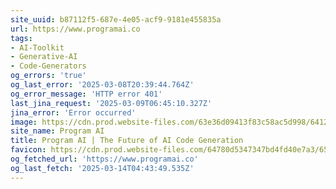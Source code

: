 ```yaml
---
site_uuid: b87112f5-687e-4e05-acf9-9181e455835a
url: https://www.programai.co
tags:
- AI-Toolkit
- Generative-AI
- Code-Generators
og_errors: 'true'
og_last_error: '2025-03-08T20:39:44.764Z'
og_error_message: 'HTTP error 401'
last_jina_request: '2025-03-09T06:45:10.327Z'
jina_error: 'Error occurred'
image: https://cdn.prod.website-files.com/63e36d09413f83c58ac5d998/6412f00572c3c34d3914aa5d_OpenGraph.jpg
site_name: Program AI
title: Program AI | The Future of AI Code Generation
favicon: https://cdn.prod.website-files.com/64780d5347347bd4fd40e7a3/6580e2014a31f78cb2882440_32.png
og_fetched_url: 'https://www.programai.co'
og_last_fetch: '2025-03-14T04:43:49.535Z'
---
```


